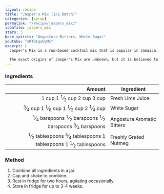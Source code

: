 ```yaml
---
layout: recipe
title: "Jasper's Mix (1/2 batch)"
categories: [syrup]
permalink: "/recipe/jaspers_mix/"
iconfile: jaspers_mix
stars: 5
base_spirits: "Angostura Bitters, White Sugar"
youtube: "sRTGCquUgMs"
excerpt: |
  Jasper's Mix is a rum-based cocktail mix that is popular in Jamaica. It is a simple syrup made with lime juice, sugar, Angostura bitters, and nutmeg. It is typically used to make rum punches, but it can also be used to make other cocktails.<br><br>

  The exact origins of Jasper's Mix are unknown, but it is believed to have been created by a bartender named Jasper Le Franc in the 1950s. Le Franc worked at the Bay Roc Hotel in Jamaica, and he is said to have created the mix to serve to guests at the hotel's bar.
---
```


### Ingredients

|         Amount | Ingredient                 |
| -------------: | -------------------------- |
|          <span class="onex active">1 cup </span> <span class="onehalfx">1 <sup>1</sup>&frasl;<sub>2</sub> cup </span> <span class="twox">2 cup </span> <span class="threex">3 cup </span>| Fresh Lime Juice           |
|       <span class="onex active"> <sup>3</sup>&frasl;<sub>4</sub> cup </span> <span class="onehalfx">1 <sup>1</sup>&frasl;<sub>8</sub> cup </span> <span class="twox">1 <sup>1</sup>&frasl;<sub>2</sub> cup </span> <span class="threex">2 <sup>1</sup>&frasl;<sub>4</sub> cup </span>| White Sugar                |
|  <span class="onex active"> <sup>1</sup>&frasl;<sub>4</sub> barspoons</span> <span class="onehalfx"> <sup>1</sup>&frasl;<sub>2</sub> barspoons</span> <span class="twox"> <sup>1</sup>&frasl;<sub>2</sub> barspoons</span> <span class="threex"> <sup>3</sup>&frasl;<sub>4</sub> barspoons</span>| Angostura Aromatic Bitters |
| <span class="onex active"> <sup>1</sup>&frasl;<sub>2</sub> tablespoons</span> <span class="onehalfx"> <sup>3</sup>&frasl;<sub>4</sub> tablespoons</span> <span class="twox">1 tablespoons</span> <span class="threex">1 <sup>1</sup>&frasl;<sub>2</sub> tablespoons</span>| Freshly Grated Nutmeg      |

### Method

1. Combine all ingredients in a jar.
2. Cap and shake to combine.
3. Rest in fridge for two hours, agitating occasionally.
4. Store in fridge for up to 3-4 weeks.

    
<script type="application/ld+json">
{
  "@context": "https://schema.org",
  "@type": "Recipe",
  "author": "{{ page.author }}",
  "description": "{{ page.excerpt | strip_html | replace: '"', "'" }}",
  "image": "{% for ingredient in site.data[page.iconfile].images.ingredient limit: 1 %}{{ ingredient.url }}{% endfor %}",
  "recipeIngredient": [  " 1 cup Fresh Lime Juice",
  "0.75 cup White Sugar ",
  " 0.25 barspoon Angostura Aromatic Bitters",
  "0.5 tablespoon Freshly Grated Nutmeg "],
  "name": "{{ page.title }}",
  "recipeInstructions": "",
  "recipeYield": "1 cocktail",
  "recipeCategory": "cocktail",
  "aggregateRating": "{%- if page.stars -%}{%- include stars_metadata.html %} out of 5{% else %}NA{%- endif -%}",
  "recipeCuisine": "global",
  "prepTime": "20 minutes",
  "cookTime": "15 second",
  "keywords": "{{ page.title }}, cocktail, {{ page.eras }}, {%- include category_metadata.html -%}, {%- include spirits_metadata.html -%}",
  "nutrition": "NA"
}
</script>

    